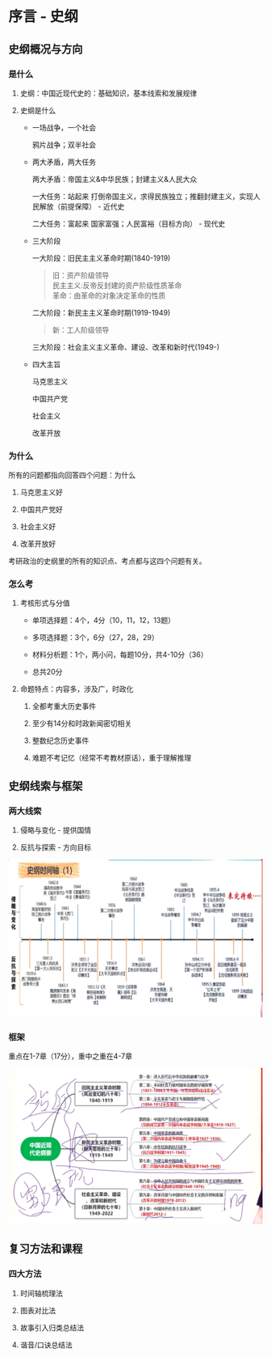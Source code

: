 # 序言 - 史纲

## 史纲概况与方向

### 是什么

1. 史纲：中国近现代史的：基础知识，基本线索和发展规律

2. 史纲是什么

    - 一场战争，一个社会

        鸦片战争；双半社会

    - 两大矛盾，两大任务

        两大矛盾：帝国主义&中华民族；封建主义&人民大众

        一大任务：站起来 打倒帝国主义，求得民族独立；推翻封建主义，实现人民解放（前提保障） - 近代史

        二大任务：富起来 国家富强；人民富裕（目标方向） - 现代史

    - 三大阶段

        一大阶段：旧民主主义革命时期(1840-1919)

        > 旧：资产阶级领导  
        > 民主主义:反帝反封建的资产阶级性质革命  
        > 革命：由革命的对象决定革命的性质

        二大阶段：新民主主义革命时期(1919-1949)

        > 新：工人阶级领导

        三大阶段：社会主义主义革命、建设、改革和新时代(1949-)

    - 四大主旨

        马克思主义

        中国共产党

        社会主义

        改革开放

### 为什么

所有的问题都指向回答四个问题：为什么

1. 马克思主义好

2. 中国共产党好

3. 社会主义好

4. 改革开放好

考研政治的史纲里的所有的知识点、考点都与这四个问题有关。

### 怎么考

1. 考核形式与分值

    - 单项选择题：4个，4分（10，11，12，13题）

    - 多项选择题：3个，6分（27，28，29）

    - 材料分析题：1个，两小问，每题10分，共4-10分（36）

    - 总共20分

2. 命题特点：内容多，涉及广，时政化

    1. 全都考重大历史事件

    2. 至少有14分和时政新闻密切相关

    3. 整数纪念历史事件

    4. 难题不考记忆（经常不考教材原话），重于理解推理

## 史纲线索与框架

### 两大线索

1. 侵略与变化 - 提供国情

2. 反抗与探索 - 方向目标

![alt text](image.png)

### 框架

重点在1-7章（17分），重中之重在4-7章

![alt text](image-1.png)

## 复习方法和课程

### 四大方法

1. 时间轴梳理法

2. 图表对比法

3. 故事引入归类总结法

4. 谐音/口诀总结法


